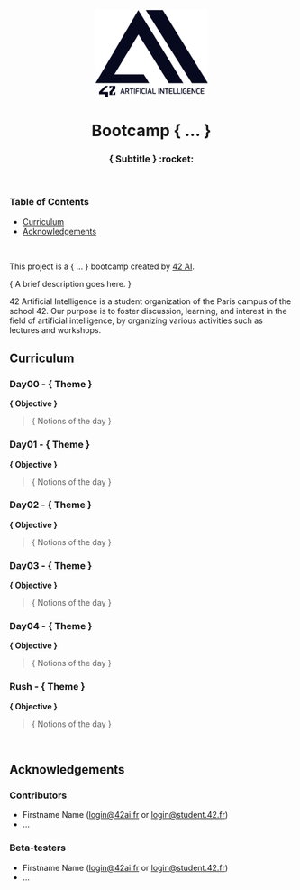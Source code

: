 <p align="center">
  <img src="assets/logo_v4_noir.png" width="200" alt="42 AI Logo" />
</p>

<h1 align="center">
  Bootcamp { ... }
</h1>
<h3 align="center">
  { Subtitle } :rocket:
</h3>
<br/>


### Table of Contents

- [Curriculum](#curriculum)
- [Acknowledgements](#acknowledgements)
<br/>

This project is a { ... } bootcamp created by [42 AI](http://www.42ai.fr).

{ A brief description goes here. }

42 Artificial Intelligence is a student organization of the Paris campus of the school 42. Our purpose is to foster discussion, learning, and interest in the field of artificial intelligence, by organizing various activities such as lectures and workshops.
<br/>


## Curriculum

### Day00 - { Theme }
**{ Objective }**
> { Notions of the day }

### Day01 - { Theme }
**{ Objective }**
> { Notions of the day }

### Day02 - { Theme }
**{ Objective }**
> { Notions of the day }

### Day03 - { Theme }
**{ Objective }**
> { Notions of the day }

### Day04 - { Theme }
**{ Objective }**
> { Notions of the day }

### Rush - { Theme }
**{ Objective }**
> { Notions of the day }
<br/>

## Acknowledgements

### Contributors

* Firstname Name (login@42ai.fr or login@student.42.fr)
* ...

### Beta-testers

* Firstname Name (login@42ai.fr or login@student.42.fr)
* ...
